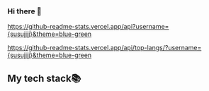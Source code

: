 ### Hi there 👋

<!--
**susujjjj/susujjjj** is a ✨ _special_ ✨ repository because its `README.md` (this file) appears on your GitHub profile.

Here are some ideas to get you started:

- 🔭 I’m currently working on ...
- 🌱 I’m currently learning ...
- 👯 I’m looking to collaborate on ...
- 🤔 I’m looking for help with ...
- 💬 Ask me about ...
- 📫 How to reach me: ...
- 😄 Pronouns: ...
- ⚡ Fun fact: ...

-->

https://github-readme-stats.vercel.app/api?username={susujjjj}&theme=blue-green

https://github-readme-stats.vercel.app/api/top-langs/?username={susujjjj}&theme=blue-green

<h2> My tech stack📚 </h2>

